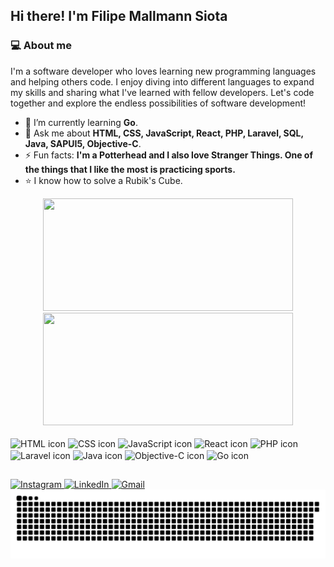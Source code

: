 ## Hi there! I'm Filipe Mallmann Siota

### 💻 About me
I'm a software developer who loves learning new programming languages and helping others code. I enjoy diving into different languages to expand my skills and sharing what I've learned with fellow developers. Let's code together and explore the endless possibilities of software development!

- 🌱 I’m currently learning **Go**.
- 💬 Ask me about **HTML, CSS, JavaScript, React, PHP, Laravel, SQL, Java, SAPUI5, Objective-C**.
- ⚡ Fun facts: **I'm a Potterhead and I also love Stranger Things. One of the things that I like the most is practicing sports.**
- ⭐ I know how to solve a Rubik's Cube.

<div align="center">
  <a href="https://github.com/FilipeSiota" style="text-decoration: none;">
    <img height="180em" width="400" src="https://github-readme-stats-sigma-five.vercel.app/api?username=FilipeSiota&count_private=true&show_icons=true&theme=tokyonight&include_all_commits=true">
    <img height="180em" width="400" src="https://github-readme-stats-sigma-five.vercel.app/api/top-langs/?username=FilipeSiota&layout=compact&theme=tokyonight">
  </a>
</div>

<br>

<div style="display: inline-block; text-decoration: none;">
  <img align="center" alt="HTML icon" height="30" width="40" src="https://cdn.jsdelivr.net/gh/devicons/devicon/icons/html5/html5-original.svg" />
  <img align="center" alt="CSS icon" height="30" width="40" src="https://cdn.jsdelivr.net/gh/devicons/devicon/icons/css3/css3-original.svg" />
  <img align="center" alt="JavaScript icon" height="30" width="40" src="https://cdn.jsdelivr.net/gh/devicons/devicon/icons/javascript/javascript-original.svg" />
  <img align="center" alt="React icon" height="30" width="40" src="https://cdn.jsdelivr.net/gh/devicons/devicon@latest/icons/react/react-original.svg" />
  <img align="center" alt="PHP icon" height="30" width="40" src="https://cdn.jsdelivr.net/gh/devicons/devicon@latest/icons/php/php-original.svg" />
  <img align="center" alt="Laravel icon" height="30" width="40" src="https://cdn.jsdelivr.net/gh/devicons/devicon@latest/icons/laravel/laravel-original.svg" />        
  <img align="center" alt="Java icon" height="30" width="40" src="https://cdn.jsdelivr.net/gh/devicons/devicon@latest/icons/java/java-original.svg" />
  <img align="center" alt="Objective-C icon" height="30" width="40" src="https://cdn.jsdelivr.net/gh/devicons/devicon@latest/icons/objectivec/objectivec-plain.svg" />
  <img align="center" alt="Go icon" height="30" width="40" src="https://cdn.jsdelivr.net/gh/devicons/devicon@latest/icons/go/go-original-wordmark.svg" />
</div>

##

<div style="text-decoration: none;">
  <a href="https://www.instagram.com/filipe_siota/" target="_blank">
    <img src="https://img.shields.io/badge/Instagram-E4405F?style=for-the-badge&logo=instagram&logoColor=white" alt="Instagram">
  </a>
  
  <a href="https://www.linkedin.com/in/filipe-mallmann-siota/" target="_blank">
    <img src="https://img.shields.io/badge/LinkedIn-0077B5?style=for-the-badge&logo=linkedin&logoColor=white" alt="LinkedIn">
  </a>
  
  <a href="mailto:filipesiota@gmail.com" target="_blank">
    <img src="https://img.shields.io/badge/Gmail-D14836?style=for-the-badge&logo=gmail&logoColor=white" alt="Gmail">
  </a>
  
  <picture>
    <source media="(prefers-color-scheme: dark)" srcset="https://raw.githubusercontent.com/FilipeSiota/FilipeSiota/master/github-contribution-grid-snake-dark.svg">
    <source media="(prefers-color-scheme: light)" srcset="https://raw.githubusercontent.com/FilipeSiota/FilipeSiota/master/github-contribution-grid-snake.svg">
    <img alt="github contribution grid snake animation" src="https://raw.githubusercontent.com/FilipeSiota/FilipeSiota/master/github-contribution-grid-snake.svg">
  </picture>
  
</div>


